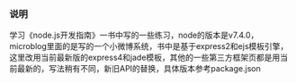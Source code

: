 ### 说明

学习《node.js开发指南》一书中写的一些练习，node的版本是v7.4.0，microblog里面的是写的一个小微博系统，书中是基于express2和ejs模板引擎，这里改用当前最新版的express4和jade模板，其他的一些第三方框架页都是用当前最新的，写法稍有不同，新旧API的替换，具体版本参考package.json